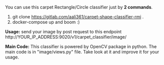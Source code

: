 You can use this carpet Rectangle/Circle classifier just by **2 commands**.

1. git clone https://gitlab.com/aali361/carpet-shape-classifier-rmi .
2. docker-compose up
and boom :)


**Usage:**
send your image by post request to this endpoint
http://YOUR_IP_ADDRESS:9020/v1/carpet_classifier/image/


**Main Code:**
This classifier is powered by OpenCV package in python. The main code is in
"image/views.py" file. Take look at it and improve it for your usage.